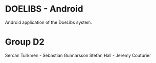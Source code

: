 DOELIBS - Android
===========

Android application of the DoeLibs system.

Group D2
===========
Sercan Turkmen - Sebastian Gunnarsson
Stefan Hall - Jeremy Couturier
